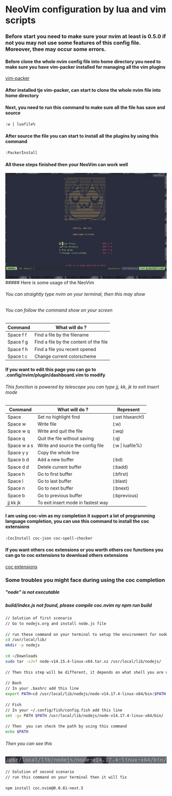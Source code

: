 # NeoVim configuration by lua and vim scripts

### Before start you need to make sure your nvim at least is 0.5.0 if not you may not use some features of this config file. Moreover, thee may occur some errors.

#### Before clone the whole nvim config file into home directory you need to make sure you have vim-packer installed for managing all the vim plugins
[vim-packer](https://github.com/hashivim/vim-packer)

#### After installed tje vim-packer, can start to clone the whole nvim file into home directory

#### Next, you need to run this command to make sure all the file has save and source
``` sh
:w | luafile%
```

#### After source the file you can start to install all the plugins by using this command
```sh
:PackerInstall
```

#### All these steps finished then your NeoVim can work well
<img src='https://github.com/Alfredchong260/Dotfiles/blob/main/image/nvim.png'>
##### Here is some usage of the NeoVim

###### You can straightly type nvim on your terminal, then this may show
###### You can follow the command show on your screen
   Command    | What will do ?
------------- | ------------- 
  Space f f   | Find a file by the filename
  Space f g   | Find a file by the content of the file
  Space f h   | Find a file you recent opened
  Space t c   | Change current colorscheme

#### If you want to edit this page you can go to .config/nvim/plugin/dashboard.vim to modify
###### This function is powered by telescope you can type jj, kk, jk to exit insert mode
   Command    | What will do ?                    | Represent
------------- | -------------                     | -------------
  Space       | Set no highlight find             |(:set hlsearch!)
  Space w     | Write file                        |(:w)
  Space w q   | Write and quit the file           |(:wq)
  Space q     | Quit the file without saving      |(:q)
  Space w a s | Write and source the config file  |(:w \| luafile%)
  Space y y   | Copy the whole line               |
  Space b d   | Add a new buffer                  |(:bd)
  Space d d   | Detele current buffer             |(:badd)
  Space h     | Go to first buffer                |(:bfirst)
  Space l     | Go to last buffer                 |(:blast)
  Space n     | Go to next buffer                 |(:bnext)
  Space b     | Go to previous buffer             |(:bprevious)
  jj kk jk    | To exit insert mode in fastest way|

#### I am using coc-vim as my completion it support a lot of programming language completion, you can use this command to install the coc extensions
```sh
:CocInstall coc-json coc-spell-checker
```
#### If you want others coc extensions or you worth others coc functions you can go to coc extensions to download others extensions

[coc extensions](https://github.com/neoclide/coc.nvim/wiki/Using-coc-extensions)

### Some troubles you might face during using the coc completion
##### "node" is not executable
##### build/index.js not found, please compile coc.nvim ny npm run build
```sh
// Solution of first scenario 
// Go to nodejs.org and install node.js file

// run these command on your terminal to setup the environment for nodejs
cd /usr/local/lib/
mkdir -p nodejs

cd ~/Downloads
sudo tar -xJvf node-v14.15.4-linux-x64.tar.xz /usr/local/lib/nodejs/

// Then this step will be different, it depends on what shell you are using

// Bash
// In your .bashrc add this line
export PATH=cd /usr/local/lib/nodejs/node-v14.17.4-linux-x64/bin:$PATH

// Fish
// In your ~/.config/fish/config.fish add this line
set -gx PATH $PATH /usr/local/lib/nodejs/node-v14.17.4-linux-x64/bin/

// Then  you can check the path by using this command
echo $PATH
```
###### Then you can see this 
<img src='https://github.com/Alfredchong260/Dotfiles/blob/main/image/example.png'>

```sh
// Solution of second scenario 
// run this command on your terminal then it will fix

npm install coc.nvim@0.0.81-next.5 
```

